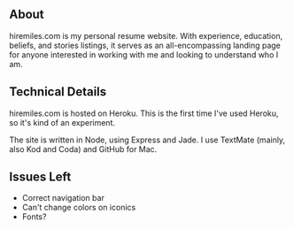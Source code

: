 About
-------

hiremiles.com is my personal resume website. With experience, education, beliefs, and stories listings, it serves as an all-encompassing landing page for anyone interested in working with me and looking to understand who I am.


Technical Details
------------------

hiremiles.com is hosted on Heroku. This is the first time I've used Heroku, so it's kind of an experiment.

The site is written in Node, using Express and Jade. I use TextMate (mainly, also Kod and Coda) and GitHub for Mac.


Issues Left
---------------
- Correct navigation bar
- Can't change colors on iconics
- Fonts?